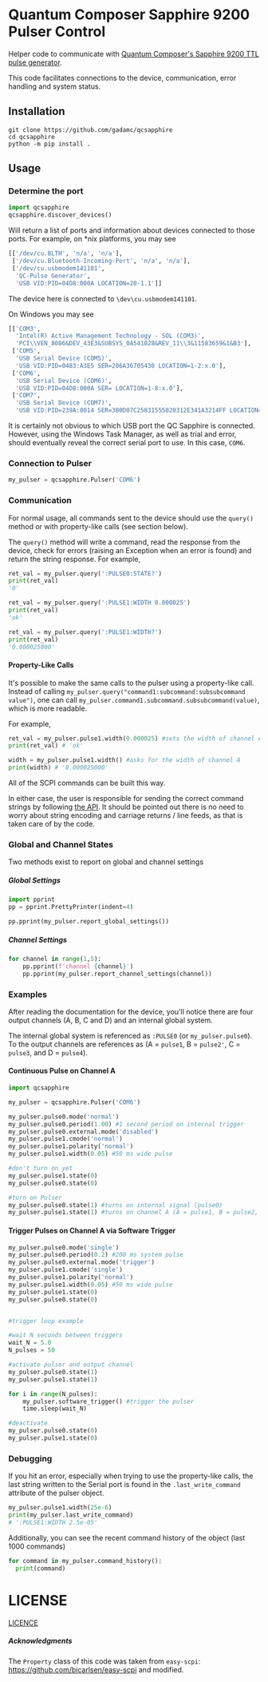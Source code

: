 # Quantum Composer Sapphire 9200 Pulser Control

Helper code to communicate with [Quantum Composer's
Sapphire 9200 TTL pulse generator](https://www.quantumcomposers.com/_files/ugd/fe3f06_357ff95b25534660b8390c0305582a3f.pdf).

This code facilitates connections to the device, communication, error handling and system status.

## Installation

```
git clone https://github.com/gadamc/qcsapphire
cd qcsapphire
python -m pip install .
```

## Usage

### Determine the port


```python
import qcsapphire
qcsapphire.discover_devices()
```

Will return a list of ports and information about devices connected to those ports.
For example, on *nix platforms, you may see

```python
[['/dev/cu.BLTH', 'n/a', 'n/a'],
 ['/dev/cu.Bluetooth-Incoming-Port', 'n/a', 'n/a'],
 ['/dev/cu.usbmodem141101',
  'QC-Pulse Generator',
  'USB VID:PID=04D8:000A LOCATION=20-1.1']]
```

The device here is connected to `\dev\cu.usbmodem141101`.

On Windows you may see

```python
[['COM3',
  'Intel(R) Active Management Technology - SOL (COM3)',
  'PCI\\VEN_8086&DEV_43E3&SUBSYS_0A541028&REV_11\\3&11583659&1&B3'],
 ['COM5',
  'USB Serial Device (COM5)',
  'USB VID:PID=0483:A3E5 SER=206A36705430 LOCATION=1-2:x.0'],
 ['COM6',
  'USB Serial Device (COM6)',
  'USB VID:PID=04D8:000A SER= LOCATION=1-8:x.0'],
 ['COM7',
  'USB Serial Device (COM7)',
  'USB VID:PID=239A:8014 SER=3B0D07C25831555020312E341A3214FF LOCATION=1-6:x.0']]
  ```

It is certainly not obvious to which USB port the QC Sapphire is connected. However,
using the Windows Task Manager, as well as trial and error, should eventually
reveal the correct serial port to use. In this case, `COM6`.

### Connection to Pulser

```python
my_pulser = qcsapphire.Pulser('COM6')
```

### Communication

For normal usage, all commands sent to the device should use the `query()` method or
with property-like calls (see section below).

The `query()` method will write a command, read the response from the device,
check for errors (raising an Exception when an error is found) and return the string
response. For example,

```python
ret_val = my_pulser.query(':PULSE0:STATE?')
print(ret_val)
'0'
```

```python
ret_val = my_pulser.query(':PULSE1:WIDTH 0.000025')
print(ret_val)
'ok'

ret_val = my_pulser.query(':PULSE1:WIDTH?')
print(ret_val)
'0.000025000'
```

#### Property-Like Calls

It's possible to make the same calls to the pulser using a property-like call.
Instead of calling `my_pulser.query("command1:subcommand:subsubcommand value")`,
one can call `my_pulser.command1.subcommand.subsubcommand(value)`, which is more readable.

For example,

```python
ret_val = my_pulser.pulse1.width(0.000025) #sets the width of channel A
print(ret_val) # 'ok'

width = my_pulser.pulse1.width() #asks for the width of channel A
print(width) # '0.000025000'
```

All of the SCPI commands can be built this way.

In either case, the user is responsible
for sending the correct command strings by following
[the API](https://www.quantumcomposers.com/_files/ugd/fe3f06_357ff95b25534660b8390c0305582a3f.pdf).
It should be pointed out there is no need to worry about string encoding and carriage returns / line feeds,
as that is taken care of by the code.

### Global and Channel States

Two methods exist to report on global and channel settings

##### Global Settings

```python
import pprint
pp = pprint.PrettyPrinter(indent=4)

pp.pprint(my_pulser.report_global_settings())
```

##### Channel Settings

```python
for channel in range(1,5):
    pp.pprint(f'channel {channel}')
    pp.pprint(my_pulser.report_channel_settings(channel))
```

### Examples

After reading the documentation for the device, you'll notice there
are four output channels (A, B, C and D) and an internal global system.

The internal global system is referenced as `:PULSE0` (or `my_pulser.pulse0`).
To the output channels are references as (A = `pulse1`, B = `pulse2'`, C = `pulse3`,
and D = `pulse4`).


#### Continuous Pulse on Channel A

```python
import qcsapphire

my_pulser = qcsapphire.Pulser('COM6')

my_pulser.pulse0.mode('normal')
my_pulser.pulse0.period(1.00) #1 second period on internal trigger
my_pulser.pulse0.external.mode('disabled')
my_pulser.pulse1.cmode('normal')
my_pulser.pulse1.polarity('normal')
my_pulser.pulse1.width(0.05) #50 ms wide pulse

#don't turn on yet
my_pulser.pulse1.state(0)
my_pulser.pulse0.state(0)

#turn on Pulser
my_pulser.pulse0.state(1) #turns on internal signal (pulse0)
my_pulser.pulse1.state(1) #turns on channel A (A = pulse1, B = pulse2, C = pulse3, D = pulse4)
```

#### Trigger Pulses on Channel A via Software Trigger

```python
my_pulser.pulse0.mode('single')
my_pulser.pulse0.period(0.2) #200 ms system pulse
my_pulser.pulse0.external.mode('trigger')
my_pulser.pulse1.cmode('single')
my_pulser.pulse1.polarity('normal')
my_pulser.pulse1.width(0.05) #50 ms wide pulse
my_pulser.pulse1.state(0)
my_pulser.pulse0.state(0)


#trigger loop example

#wait N seconds between triggers
wait_N = 5.0
N_pulses = 50

#activate pulser and output channel
my_pulser.pulse0.state(1)
my_pulser.pulse1.state(1)

for i in range(N_pulses):
    my_pulser.software_trigger() #trigger the pulser
    time.sleep(wait_N)

#deactivate
my_pulser.pulse0.state(0)
my_pulser.pulse1.state(0)
```


### Debugging

If you hit an error, especially when trying to use the property-like calls,
the last string written to the Serial port is found in the
`.last_write_command` attribute of the pulser object.

```python
my_pulser.pulse1.width(25e-6)
print(my_pulser.last_write_command)
# ':PULSE1:WIDTH 2.5e-05'
```

Additionally, you can see the recent command history of the object (last 1000 commands)

```python
for command in my_pulser.command_history():
  print(command)
```

# LICENSE

[LICENCE](LICENSE)

##### Acknowledgments

The `Property` class of this code was taken from `easy-scpi`: https://github.com/bicarlsen/easy-scpi
and modified.
